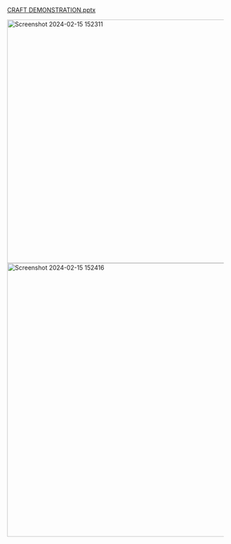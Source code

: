 [CRAFT DEMONSTRATION.pptx](https://github.com/officialbidisha/EventManager/files/14294444/CRAFT.DEMONSTRATION.pptx)


<img width="565" alt="Screenshot 2024-02-15 152311" src="https://github.com/officialbidisha/EventManager/assets/49115207/37eb2506-9bfc-4185-81ac-318ebc9227a7">

<img width="635" alt="Screenshot 2024-02-15 152416" src="https://github.com/officialbidisha/EventManager/assets/49115207/a0b7212e-2a55-4d8e-8ea4-6a35071087ab">
